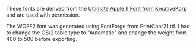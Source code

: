 These fonts are derived from the [Ultimate Apple II Font from KreativeKorp](https://www.kreativekorp.com/software/fonts/apple2.shtml) and are used with permission.

The WOFF2 font was generated using FontForge from PrintChar21.ttf. I had to change the OS/2 table type to "Automatic" and change the weight from 400 to 500 before exporting.
